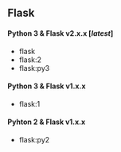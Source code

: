 ## Flask

#### Python 3 & Flask v2.x.x  [*latest*]

* flask
* flask:2
* flask:py3

#### Python 3 & Flask v1.x.x

* flask:1

#### Pyhton 2 & Flask v1.x.x

* flask:py2
